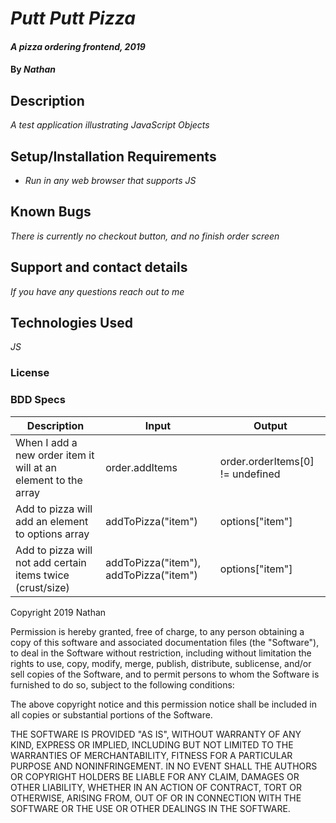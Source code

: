 # _Putt Putt Pizza_

#### _A pizza ordering frontend, 2019_

#### By _**Nathan**_

## Description

_A test application illustrating JavaScript Objects_

## Setup/Installation Requirements

* _Run in any web browser that supports JS_

## Known Bugs

_There is currently no checkout button, and no finish order screen_

## Support and contact details

_If you have any questions reach out to me_

## Technologies Used

_JS_

### License



### BDD Specs
|Description|Input|Output|
|-|-|-|
|When I add a new order item it will at an element to the array|order.addItems|order.orderItems[0] != undefined|
|Add to pizza will add an element to options array| addToPizza("item")| options["item"]|
|Add to pizza will not add certain items twice (crust/size)| addToPizza("item"), addToPizza("item")| options["item"]|


Copyright 2019 Nathan

Permission is hereby granted, free of charge, to any person obtaining a copy of this software and associated documentation files (the "Software"), to deal in the Software without restriction, including without limitation the rights to use, copy, modify, merge, publish, distribute, sublicense, and/or sell copies of the Software, and to permit persons to whom the Software is furnished to do so, subject to the following conditions:

The above copyright notice and this permission notice shall be included in all copies or substantial portions of the Software.

THE SOFTWARE IS PROVIDED "AS IS", WITHOUT WARRANTY OF ANY KIND, EXPRESS OR IMPLIED, INCLUDING BUT NOT LIMITED TO THE WARRANTIES OF MERCHANTABILITY, FITNESS FOR A PARTICULAR PURPOSE AND NONINFRINGEMENT. IN NO EVENT SHALL THE AUTHORS OR COPYRIGHT HOLDERS BE LIABLE FOR ANY CLAIM, DAMAGES OR OTHER LIABILITY, WHETHER IN AN ACTION OF CONTRACT, TORT OR OTHERWISE, ARISING FROM, OUT OF OR IN CONNECTION WITH THE SOFTWARE OR THE USE OR OTHER DEALINGS IN THE SOFTWARE.
